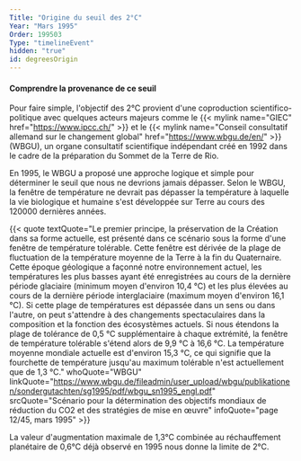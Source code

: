 ```yaml
---
Title: "Origine du seuil des 2°C"
Year: "Mars 1995"
Order: 199503
Type: "timelineEvent"
hidden: "true"
id: degreesOrigin
---
```


#### Comprendre la provenance de ce seuil

Pour faire simple, l'objectif des 2°C provient d'une coproduction scientifico-politique avec quelques acteurs majeurs comme le {{< mylink name="GIEC" href="https://www.ipcc.ch/" >}} et le {{< mylink name="Conseil consultatif allemand sur le changement global" href="https://www.wbgu.de/en/" >}} (WBGU), un organe consultatif scientifique indépendant créé en 1992 dans le cadre de la préparation du Sommet de la Terre de Rio.

En 1995, le WBGU a proposé une approche logique et simple pour déterminer le seuil que nous ne devrions jamais dépasser. Selon le WBGU, la fenêtre de température ne devrait pas dépasser la température à laquelle la vie biologique et humaine s'est développée sur Terre au cours des 120000 dernières années.

{{< quote textQuote="Le premier principe, la préservation de la Création dans sa forme actuelle, est présenté dans ce scénario sous la forme d'une fenêtre de température tolérable. Cette fenêtre est dérivée de la plage de fluctuation de la température moyenne de la Terre à la fin du Quaternaire. Cette époque géologique a façonné notre environnement actuel, les températures les plus basses ayant été enregistrées au cours de la dernière période glaciaire (minimum moyen d'environ 10,4 °C) et les plus élevées au cours de la dernière période interglaciaire (maximum moyen d'environ 16,1 °C). Si cette plage de températures est dépassée dans un sens ou dans l'autre, on peut s'attendre à des changements spectaculaires dans la composition et la fonction des écosystèmes actuels. Si nous étendons la plage de tolérance de 0,5 °C supplémentaire à chaque extrémité, la fenêtre de température tolérable s'étend alors de 9,9 °C à 16,6 °C. La température moyenne mondiale actuelle est d'environ 15,3 °C, ce qui signifie que la fourchette de température jusqu'au maximum tolérable n'est actuellement que de 1,3 °C." whoQuote="WBGU" linkQuote="https://www.wbgu.de/fileadmin/user_upload/wbgu/publikationen/sondergutachten/sg1995/pdf/wbgu_sn1995_engl.pdf" srcQuote="Scénario pour la détermination des objectifs mondiaux de réduction du CO2 et des stratégies de mise en œuvre" infoQuote="page 12/45, mars 1995" >}}

La valeur d'augmentation maximale de 1,3°C combinée au réchauffement planétaire de 0,6°C déjà observé en 1995 nous donne la limite de 2°C.